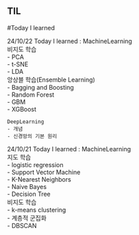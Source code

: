 ## TIL
#Today I learned

24/10/22 Today I learned : MachineLearning  
    비지도 학습  
    - PCA  
    - t-SNE  
    - LDA  
    앙상블 학습(Ensemble Learning)  
    - Bagging and Boosting  
    - Random Forest  
    - GBM  
    - XGBoost  
    
    DeepLearning  
    - 개념  
    - 신경망의 기본 원리  

24/10/21 Today I learned : MachineLearning  
    지도 학습  
    - logistic regression  
    - Support Vector Machine  
    - K-Nearest Neighbors  
    - Naive Bayes  
    - Decision Tree  
    비지도 학습  
    - k-means clustering  
    - 계층적 군집화  
    - DBSCAN  